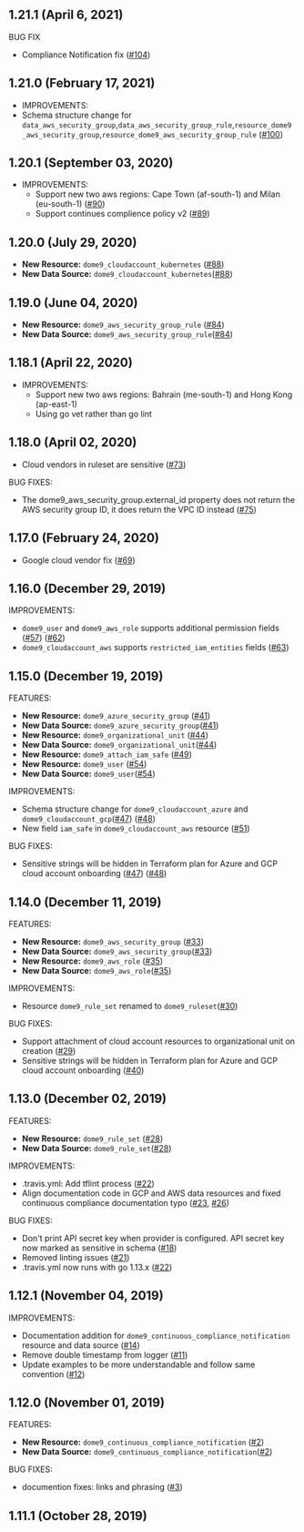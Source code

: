 ## 1.21.1 (April 6, 2021)
BUG FIX
* Compliance Notification fix ([#104](https://github.com/dome9/terraform-provider-dome9/pulls))

## 1.21.0 (February 17, 2021)
* IMPROVEMENTS:
* Schema structure change for `data_aws_security_group`,`data_aws_security_group_rule`,`resource_dome9_aws_security_group`,`resource_dome9_aws_security_group_rule` ([#100](https://github.com/dome9/terraform-provider-dome9/pull/100))

## 1.20.1 (September 03, 2020)
* IMPROVEMENTS:
    - Support new two aws regions: Cape Town (af-south-1) and Milan (eu-south-1) ([#90](https://github.com/terraform-providers/terraform-provider-dome9/pull/90))
    - Support continues complience policy v2 ([#89](https://github.com/terraform-providers/terraform-provider-dome9/pull/89))
## 1.20.0 (July 29, 2020)
* **New Resource:** `dome9_cloudaccount_kubernetes` ([#88](https://github.com/terraform-providers/terraform-provider-dome9/pull/88))
* **New Data Source:** `dome9_cloudaccount_kubernetes`([#88](https://github.com/terraform-providers/terraform-provider-dome9/pull/88))
## 1.19.0 (June 04, 2020)
* **New Resource:** `dome9_aws_security_group_rule` ([#84](https://github.com/terraform-providers/terraform-provider-dome9/pull/84))
* **New Data Source:** `dome9_aws_security_group_rule`([#84](https://github.com/terraform-providers/terraform-provider-dome9/pull/84))
## 1.18.1 (April 22, 2020)

* IMPROVEMENTS:
    - Support new two aws regions: Bahrain (me-south-1) and Hong Kong (ap-east-1)
    - Using go vet rather than go lint
## 1.18.0 (April 02, 2020)

* Cloud vendors in ruleset are sensitive ([#73](https://github.com/terraform-providers/terraform-provider-dome9/pull/73))

BUG FIXES:
* The dome9_aws_security_group.external_id property does not return the AWS security group ID, it does return the VPC ID instead ([#75](https://github.com/terraform-providers/terraform-provider-dome9/issues/75))

## 1.17.0 (February 24, 2020)

* Google cloud vendor fix ([#69](https://github.com/terraform-providers/terraform-provider-dome9/pull/69))

## 1.16.0 (December 29, 2019)

IMPROVEMENTS:
* `dome9_user` and `dome9_aws_role` supports additional permission fields ([#57](https://github.com/terraform-providers/terraform-provider-dome9/pull/57)) ([#62](https://github.com/terraform-providers/terraform-provider-dome9/pull/62))
* `dome9_cloudaccount_aws` supports `restricted_iam_entities` fields ([#63](https://github.com/terraform-providers/terraform-provider-dome9/pull/63))


## 1.15.0 (December 19, 2019)

FEATURES: 

* **New Resource:** `dome9_azure_security_group` ([#41](https://github.com/terraform-providers/terraform-provider-dome9/pull/41))
* **New Data Source:** `dome9_azure_security_group`([#41](https://github.com/terraform-providers/terraform-provider-dome9/pull/41))
* **New Resource:** `dome9_organizational_unit` ([#44](https://github.com/terraform-providers/terraform-provider-dome9/pull/44))
* **New Data Source:** `dome9_organizational_unit`([#44](https://github.com/terraform-providers/terraform-provider-dome9/pull/44))
* **New Resource:** `dome9_attach_iam_safe` ([#49](https://github.com/terraform-providers/terraform-provider-dome9/pull/49))
* **New Resource:** `dome9_user` ([#54](https://github.com/terraform-providers/terraform-provider-dome9/pull/54))
* **New Data Source:** `dome9_user`([#54](https://github.com/terraform-providers/terraform-provider-dome9/pull/54))

IMPROVEMENTS:
* Schema structure change for `dome9_cloudaccount_azure` and `dome9_cloudaccount_gcp`([#47](https://github.com/terraform-providers/terraform-provider-dome9/pull/47)) ([#48](https://github.com/terraform-providers/terraform-provider-dome9/pull/48))
* New field `iam_safe` in `dome9_cloudaccount_aws` resource ([#51](https://github.com/terraform-providers/terraform-provider-dome9/pull/51))


BUG FIXES:
* Sensitive strings will be hidden in Terraform plan for Azure and GCP cloud account onboarding ([#47](https://github.com/terraform-providers/terraform-provider-dome9/pull/47)) ([#48](https://github.com/terraform-providers/terraform-provider-dome9/pull/48))



## 1.14.0 (December 11, 2019)

FEATURES:

* **New Resource:** `dome9_aws_security_group` ([#33](https://github.com/terraform-providers/terraform-provider-dome9/pull/33))
* **New Data Source:** `dome9_aws_security_group`([#33](https://github.com/terraform-providers/terraform-provider-dome9/pull/33))
* **New Resource:** `dome9_aws_role` ([#35](https://github.com/terraform-providers/terraform-provider-dome9/pull/35))
* **New Data Source:** `dome9_aws_role`([#35](https://github.com/terraform-providers/terraform-provider-dome9/pull/35))

IMPROVEMENTS:
* Resource `dome9_rule_set` renamed to `dome9_ruleset`([#30](https://github.com/terraform-providers/terraform-provider-dome9/pull/30))

BUG FIXES:
* Support attachment of cloud account resources to organizational unit on creation ([#29](https://github.com/terraform-providers/terraform-provider-dome9/pull/29))
* Sensitive strings will be hidden in Terraform plan for Azure and GCP cloud account onboarding ([#40](https://github.com/terraform-providers/terraform-provider-dome9/pull/40))

## 1.13.0 (December 02, 2019)

FEATURES:

* **New Resource:** `dome9_rule_set` ([#28](https://github.com/terraform-providers/terraform-provider-dome9/pull/28))
* **New Data Source:** `dome9_rule_set`([#28](https://github.com/terraform-providers/terraform-provider-dome9/pull/28))

IMPROVEMENTS:
* .travis.yml: Add tflint process ([#22](https://github.com/terraform-providers/terraform-provider-dome9/issues/22))
* Align documentation code in GCP and AWS data resources and fixed continuous compliance documentation typo ([#23](https://github.com/terraform-providers/terraform-provider-dome9/issues/23), [#26](https://github.com/terraform-providers/terraform-provider-dome9/issues/26))

BUG FIXES:
* Don't print API secret key when provider is configured. API secret key now marked as sensitive in schema ([#18](https://github.com/terraform-providers/terraform-provider-dome9/issues/18))
* Removed linting issues ([#21](https://github.com/terraform-providers/terraform-provider-dome9/issues/21))
* .travis.yml now runs with go 1.13.x ([#22](https://github.com/terraform-providers/terraform-provider-dome9/issues/22))

## 1.12.1 (November 04, 2019)

IMPROVEMENTS:
* Documentation addition for `dome9_continuous_compliance_notification` resource and data source ([#14](https://github.com/terraform-providers/terraform-provider-dome9/issues/7))
* Remove double timestamp from logger ([#11](https://github.com/terraform-providers/terraform-provider-dome9/issues/11))
* Update examples to be more understandable and follow same convention ([#12](https://github.com/terraform-providers/terraform-provider-dome9/issues/12))

## 1.12.0 (November 01, 2019)

FEATURES:

* **New Resource:** `dome9_continuous_compliance_notification` ([#2](https://github.com/terraform-providers/terraform-provider-dome9/issues/2))
* **New Data Source:** `dome9_continuous_compliance_notification`([#2](https://github.com/terraform-providers/terraform-provider-dome9/issues/2))

BUG FIXES:

* documention fixes: links and phrasing ([#3](https://github.com/terraform-providers/terraform-provider-github/issues/3))

## 1.11.1 (October 28, 2019)


